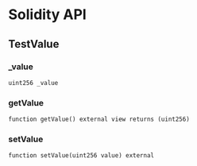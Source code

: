 # Solidity API

## TestValue

### _value

```solidity
uint256 _value
```

### getValue

```solidity
function getValue() external view returns (uint256)
```

### setValue

```solidity
function setValue(uint256 value) external
```

